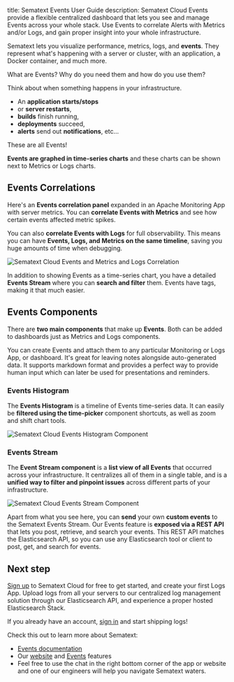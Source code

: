 title: Sematext Events User Guide
description: Sematext Cloud Events provide a flexible centralized dashboard that lets you see and manage Events across your whole stack. Use Events to correlate Alerts with Metrics and/or Logs, and gain proper insight into your whole infrastructure.

Sematext lets you visualize performance, metrics, logs, and **events**. They represent what's happening with a server or cluster, with an application, a Docker container, and much more.

What are Events? Why do you need them and how do you use them?

Think about when something happens in your infrastructure.

- An **application starts/stops**
- or **server restarts**, 
- **builds** finish running, 
- **deployments** succeed, 
- **alerts** send out **notifications**, etc... 

These are all Events!

**Events are graphed in time-series charts** and these charts can be shown next to Metrics or Logs charts. 

## Events Correlations

Here's an **Events correlation panel** expanded in an Apache Monitoring App with server metrics. You can **correlate Events with Metrics** and see how certain events affected metric spikes. 

You can also **correlate Events with Logs** for full observability. This means you can have **Events, Logs, and Metrics on the same timeline**, saving you huge amounts of time when debugging.

![Sematext Cloud Events and Metrics and Logs Correlation](https://sematext.com/docs/images/guide/alerts-and-events//events-corellation-monitoring-app.png "Sematext Cloud Events and Metrics and Logs Correlation")

In addition to showing Events as a time-series chart, you have a detailed **Events Stream** where you can **search and filter** them. Events have tags, making it that much easier.

## Events Components

There are **two main components** that make up **Events**. Both can be added to dashboards just as Metrics and Logs components.

You can create Events and attach them to any particular Monitoring or Logs App, or dashboard. It's great for leaving notes alongside auto-generated data. It supports markdown format and provides a perfect way to provide human input which can later be used for presentations and reminders. 

### Events Histogram

The **Events Histogram** is a timeline of Events time-series data. It can easily be **filtered using the time-picker** component shortcuts, as well as zoom and shift chart tools.

![Sematext Cloud Events Histogram Component](https://sematext.com/docs/images/guide/alerts-and-events/add-events-component-time-series.png "Sematext Cloud Events Histogram Component")

### Events Stream

The **Event Stream component** is a **list view of all Events** that occurred across your infrastructure. It centralizes all of them in a single table, and is a **unified way to filter and pinpoint issues** across different parts of your infrastructure. 

![Sematext Cloud Events Stream Component](https://sematext.com/docs/images/guide/alerts-and-events/event-stream-component.png "Sematext Cloud Events Stream Component")

Apart from what you see here, you can **send** your own **custom events** to the Sematext Events Stream. Our Events feature is **exposed via a REST API** that lets you post, retrieve, and search your events. This REST API matches the Elasticsearch API, so you can use any Elasticsearch tool or client to post, get, and search for events.

## Next step

[Sign up](https://apps.sematext.com/ui/registration) to Sematext Cloud for free to get started, and create your first Logs App. Upload logs from all your servers to our centralized log management solution through our Elasticsearch API, and experience a proper hosted Elasticsearch Stack.

If you already have an account, [sign in](https://apps.sematext.com/ui/login/) and start shipping logs!

Check this out to learn more about Sematext:

- [Events documentation](../events/)
- Our [website](https://sematext.com/) and [Events](https://sematext.com/events/) features 
- Feel free to use the chat in the right bottom corner of the app or website and one of our engineers will help you navigate Sematext waters.
